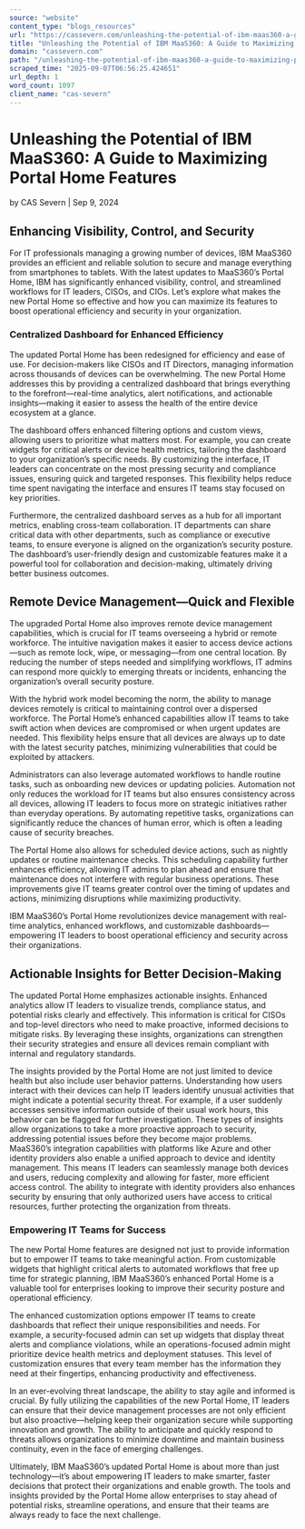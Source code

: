 ```yaml
---
source: "website"
content_type: "blogs_resources"
url: "https://cassevern.com/unleashing-the-potential-of-ibm-maas360-a-guide-to-maximizing-portal-home-features/"
title: "Unleashing the Potential of IBM MaaS360: A Guide to Maximizing Portal Home Features"
domain: "cassevern.com"
path: "/unleashing-the-potential-of-ibm-maas360-a-guide-to-maximizing-portal-home-features/"
scraped_time: "2025-09-07T06:56:25.424651"
url_depth: 1
word_count: 1097
client_name: "cas-severn"
---
```


# Unleashing the Potential of IBM MaaS360: A Guide to Maximizing Portal Home Features

by CAS Severn | Sep 9, 2024

## Enhancing Visibility, Control, and Security

For IT professionals managing a growing number of devices, IBM MaaS360 provides an efficient and reliable solution to secure and manage everything from smartphones to tablets. With the latest updates to MaaS360’s Portal Home, IBM has significantly enhanced visibility, control, and streamlined workflows for IT leaders, CISOs, and CIOs. Let’s explore what makes the new Portal Home so effective and how you can maximize its features to boost operational efficiency and security in your organization.

### Centralized Dashboard for Enhanced Efficiency

The updated Portal Home has been redesigned for efficiency and ease of use. For decision-makers like CISOs and IT Directors, managing information across thousands of devices can be overwhelming. The new Portal Home addresses this by providing a centralized dashboard that brings everything to the forefront—real-time analytics, alert notifications, and actionable insights—making it easier to assess the health of the entire device ecosystem at a glance.

The dashboard offers enhanced filtering options and custom views, allowing users to prioritize what matters most. For example, you can create widgets for critical alerts or device health metrics, tailoring the dashboard to your organization’s specific needs. By customizing the interface, IT leaders can concentrate on the most pressing security and compliance issues, ensuring quick and targeted responses. This flexibility helps reduce time spent navigating the interface and ensures IT teams stay focused on key priorities.

Furthermore, the centralized dashboard serves as a hub for all important metrics, enabling cross-team collaboration. IT departments can share critical data with other departments, such as compliance or executive teams, to ensure everyone is aligned on the organization’s security posture. The dashboard’s user-friendly design and customizable features make it a powerful tool for collaboration and decision-making, ultimately driving better business outcomes.

## Remote Device Management—Quick and Flexible

The upgraded Portal Home also improves remote device management capabilities, which is crucial for IT teams overseeing a hybrid or remote workforce. The intuitive navigation makes it easier to access device actions—such as remote lock, wipe, or messaging—from one central location. By reducing the number of steps needed and simplifying workflows, IT admins can respond more quickly to emerging threats or incidents, enhancing the organization’s overall security posture.

With the hybrid work model becoming the norm, the ability to manage devices remotely is critical to maintaining control over a dispersed workforce. The Portal Home’s enhanced capabilities allow IT teams to take swift action when devices are compromised or when urgent updates are needed. This flexibility helps ensure that all devices are always up to date with the latest security patches, minimizing vulnerabilities that could be exploited by attackers.

Administrators can also leverage automated workflows to handle routine tasks, such as onboarding new devices or updating policies. Automation not only reduces the workload for IT teams but also ensures consistency across all devices, allowing IT leaders to focus more on strategic initiatives rather than everyday operations. By automating repetitive tasks, organizations can significantly reduce the chances of human error, which is often a leading cause of security breaches.

The Portal Home also allows for scheduled device actions, such as nightly updates or routine maintenance checks. This scheduling capability further enhances efficiency, allowing IT admins to plan ahead and ensure that maintenance does not interfere with regular business operations. These improvements give IT teams greater control over the timing of updates and actions, minimizing disruptions while maximizing productivity.

IBM MaaS360’s Portal Home revolutionizes device management with real-time analytics, enhanced workflows, and customizable dashboards—empowering IT leaders to boost operational efficiency and security across their organizations.

## Actionable Insights for Better Decision-Making

The updated Portal Home emphasizes actionable insights. Enhanced analytics allow IT leaders to visualize trends, compliance status, and potential risks clearly and effectively. This information is critical for CISOs and top-level directors who need to make proactive, informed decisions to mitigate risks. By leveraging these insights, organizations can strengthen their security strategies and ensure all devices remain compliant with internal and regulatory standards.

The insights provided by the Portal Home are not just limited to device health but also include user behavior patterns. Understanding how users interact with their devices can help IT leaders identify unusual activities that might indicate a potential security threat. For example, if a user suddenly accesses sensitive information outside of their usual work hours, this behavior can be flagged for further investigation. These types of insights allow organizations to take a more proactive approach to security, addressing potential issues before they become major problems.  
MaaS360’s integration capabilities with platforms like Azure and other identity providers also enable a unified approach to device and identity management. This means IT leaders can seamlessly manage both devices and users, reducing complexity and allowing for faster, more efficient access control. The ability to integrate with identity providers also enhances security by ensuring that only authorized users have access to critical resources, further protecting the organization from threats.

### Empowering IT Teams for Success

The new Portal Home features are designed not just to provide information but to empower IT teams to take meaningful action. From customizable widgets that highlight critical alerts to automated workflows that free up time for strategic planning, IBM MaaS360’s enhanced Portal Home is a valuable tool for enterprises looking to improve their security posture and operational efficiency.

The enhanced customization options empower IT teams to create dashboards that reflect their unique responsibilities and needs. For example, a security-focused admin can set up widgets that display threat alerts and compliance violations, while an operations-focused admin might prioritize device health metrics and deployment statuses. This level of customization ensures that every team member has the information they need at their fingertips, enhancing productivity and effectiveness.

In an ever-evolving threat landscape, the ability to stay agile and informed is crucial. By fully utilizing the capabilities of the new Portal Home, IT leaders can ensure that their device management processes are not only efficient but also proactive—helping keep their organization secure while supporting innovation and growth. The ability to anticipate and quickly respond to threats allows organizations to minimize downtime and maintain business continuity, even in the face of emerging challenges.

Ultimately, IBM MaaS360’s updated Portal Home is about more than just technology—it’s about empowering IT leaders to make smarter, faster decisions that protect their organizations and enable growth. The tools and insights provided by the Portal Home allow enterprises to stay ahead of potential risks, streamline operations, and ensure that their teams are always ready to face the next challenge.